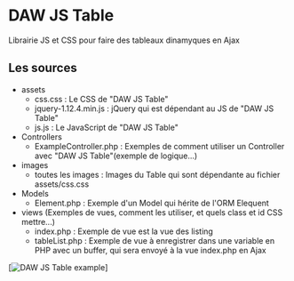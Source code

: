 # DAW JS Table

Librairie JS et CSS pour faire des tableaux dinamyques en Ajax





## Les sources
* assets
    * css.css : Le CSS de "DAW JS Table"
    * jquery-1.12.4.min.js : jQuery qui est dépendant au JS de "DAW JS Table"
    * js.js : Le JavaScript de "DAW JS Table"
* Controllers
    * ExampleController.php : Exemples de comment utiliser un Controller avec "DAW JS Table"(exemple de logique...)
* images
    * toutes les images : Images du Table qui sont dépendante au fichier assets/css.css
* Models
    * Element.php : Exemple d'un Model qui hérite de l'ORM Elequent
* views (Exemples de vues, comment les utiliser, et quels class et id CSS mettre...)
    * index.php : Exemple de vue est la vue des listing
    * tableList.php : Exemple de vue à enregistrer dans une variable en PHP avec un buffer, qui sera envoyé à la vue index.php en Ajax 





[![DAW JS Table example](https://www.devandweb.fr/medias/upload/package/daw-js-table-example.png)]